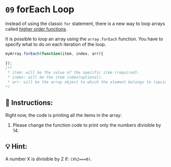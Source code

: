 # `09` forEach Loop

Instead of using the classic `for` statement, there is a new way to loop arrays called [higher order functions](https://www.youtube.com/watch?v=rRgD1yVwIvE).

It is possible to loop an array using the `array.forEach` function. You have to specify what to do on each iteration of the loop.

```js
myArray.forEach(function(item, index, arr){
		
});
/**
 * item: will be the value of the specific item (required).
 * index: will be the item index(optional).
 * arr: will be the array object to which the element belongs to (opcional).
*/


```

## :pencil: Instructions:

Right now, the code is printing all the items in the array:

1. Please change the function code to print only the numbers divisible by 14.

## :bulb: Hint:

A number X is divisible by 2 if: `(X%2===0)`.
